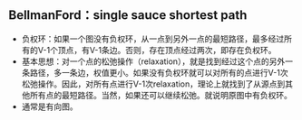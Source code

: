 ## BellmanFord：single sauce shortest path
- 负权环：如果一个图没有负权环，从一点到另外一点的最短路径，最多经过所有的V-1个顶点，有V-1条边。否则，存在顶点经过两次，即存在负权环。
- 基本思想：对一个点的松弛操作（relaxation），就是找到经过这个点的另外一条路径，多一条边，权值更小。如果没有负权环就可以对所有的点进行V-1次松弛操作。因此，对所有点进行V-1次relaxation，理论上就找到了从源点到其他所有点的最短路径。当然，如果还可以继续松弛。就说明原图中有负权环。
- 通常是有向图。
